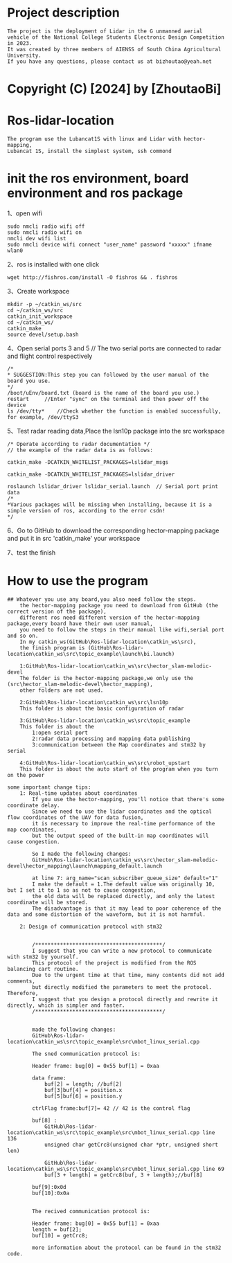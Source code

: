 
# Project description
	The project is the deployment of Lidar in the G unmanned aerial vehicle of the National College Students Electronic Design Competition in 2023. 
	It was created by three members of AIENSS of South China Agricultural University. 
	If you have any questions, please contact us at bizhoutao@yeah.net

# Copyright (C) [2024] by [ZhoutaoBi] 

# Ros-lidar-location
	The program use the Lubancat1S with linux and Lidar with hector-mapping,
	Lubancat 1S, install the simplest system, ssh commond

# init the ros environment, board environment and ros package
1、open wifi

	sudo nmcli radio wifi off			
	sudo nmcli radio wifi on			
	nmcli dev wifi list			
	sudo nmcli device wifi connect "user_name" password "xxxxx" ifname wlan0 

2、ros is installed with one click

	wget http://fishros.com/install -O fishros && . fishros

3、Create workspace

	mkdir -p ~/catkin_ws/src
	cd ~/catkin_ws/src
	catkin_init_workspace
	cd ~/catkin_ws/
	catkin_make
	source devel/setup.bash


4、Open serial ports 3 and 5 // The two serial ports are connected to radar and flight control respectively

    /*
    * SUGGESTION:This step you can followed by the user manual of the board you use.
    */
	/boot/uEnv/board.txt (board is the name of the board you use.)
	restart		//Enter "sync" on the terminal and then power off the device
	ls /dev/tty* 	//Check whether the function is enabled successfully, for example, /dev/ttyS3


5、Test radar reading data,Place the lsn10p package into the src workspace

	/* Operate according to radar documentation */	
    // the example of the radar data is as follows:
    
	catkin_make -DCATKIN_WHITELIST_PACKAGES=lslidar_msgs
 
	catkin_make -DCATKIN_WHITELIST_PACKAGES=lslidar_driver
 
	roslaunch lslidar_driver lslidar_serial.launch	// Serial port print data
	/*
    *Various packages will be missing when installing, because it is a simple version of ros, according to the error csdn!
    */
	
6、Go to GitHub to download the corresponding hector-mapping package and put it in src
	'catkin_make' your workspace

7、test the finish




# How to use the program

	## Whatever you use any board,you also need follow the steps.
		the hector-mapping package you need to download from GitHub (the correct version of the package),
		different ros need different version of the hector-mapping package,every board have their own user manual,
		you need to follow the steps in their manual like wifi,serial port and so on.
		In my catkin_ws(GitHub\Ros-lidar-location\catkin_ws\src),
		the finish program is (GitHub\Ros-lidar-location\catkin_ws\src\topic_example\launch\bi.launch)

		1:GitHub\Ros-lidar-location\catkin_ws\src\hector_slam-melodic-devel
		The folder is the hector-mapping package,we only use the (src\hector_slam-melodic-devel\hector_mapping),
		other folders are not used.

		2:GitHub\Ros-lidar-location\catkin_ws\src\lsn10p
		This folder is about the basic configuration of radar

		3:GitHub\Ros-lidar-location\catkin_ws\src\topic_example
		This folder is about the 
			1:open serial port 
			2:radar data processing and mapping data publishing 
			3:communication between the Map coordinates and stm32 by serial

		4:GitHub\Ros-lidar-location\catkin_ws\src\robot_upstart
		This folder is about the auto start of the program when you turn on the power

	some important change tips:
		1: Real-time updates about coordinates
			If you use the hector-mapping, you'll notice that there's some coordinate delay.
			Since we need to use the lidar coordinates and the optical flow coordinates of the UAV for data fusion, 
			it is necessary to improve the real-time performance of the map coordinates, 
			but the output speed of the built-in map coordinates will cause congestion. 

			So I made the following changes:
			GitHub\Ros-lidar-location\catkin_ws\src\hector_slam-melodic-devel\hector_mapping\launch\mapping_default.launch

			at line 7: arg_name="scan_subscriber_queue_size" default="1"
			I make the default = 1.The default value was originally 10, but I set it to 1 so as not to cause congestion, 
			the old data will be replaced directly, and only the latest coordinate will be stored. 
			The disadvantage is that it may lead to poor coherence of the data and some distortion of the waveform, but it is not harmful.

		2: Design of communication protocol with stm32


			/*****************************************/
			I suggest that you can write a new protocol to communicate with stm32 by yourself.
			This protocol of the project is modified from the ROS balancing cart routine.
			Due to the urgent time at that time, many contents did not add comments, 
			but directly modified the parameters to meet the protocol. Therefore, 
			I suggest that you design a protocol directly and rewrite it directly, which is simpler and faster.
			/*****************************************/


			made the following changes:
			GitHub\Ros-lidar-location\catkin_ws\src\topic_example\src\mbot_linux_serial.cpp

			The sned communication protocol is:

			Header frame: bug[0] = 0x55 buf[1] = 0xaa

			data frame:
				buf[2] = length; //buf[2]
				buf[3]buf[4] = position.x
				buf[5]buf[6] = position.y

			ctrlFlag frame:buf[7]= 42 // 42 is the control flag

			buf[8] :
				GitHub\Ros-lidar-location\catkin_ws\src\topic_example\src\mbot_linux_serial.cpp line 136 
				unsigned char getCrc8(unsigned char *ptr, unsigned short len)

				GitHub\Ros-lidar-location\catkin_ws\src\topic_example\src\mbot_linux_serial.cpp line 69
				buf[3 + length] = getCrc8(buf, 3 + length);//buf[8]
			
			buf[9]:0x0d
			buf[10]:0x0a


			The recived communication protocol is:

			Header frame: bug[0] = 0x55 buf[1] = 0xaa
			length = buf[2]; 
			buf[10] = getCrc8;

			more information about the protocol can be found in the stm32 code.



